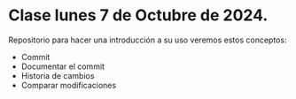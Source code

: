 # Clase lunes 7 de Octubre de 2024.
Repositorio para hacer una introducción a su uso
veremos estos conceptos:

+ Commit
+ Documentar el commit
+ Historia de cambios
+ Comparar modificaciones
